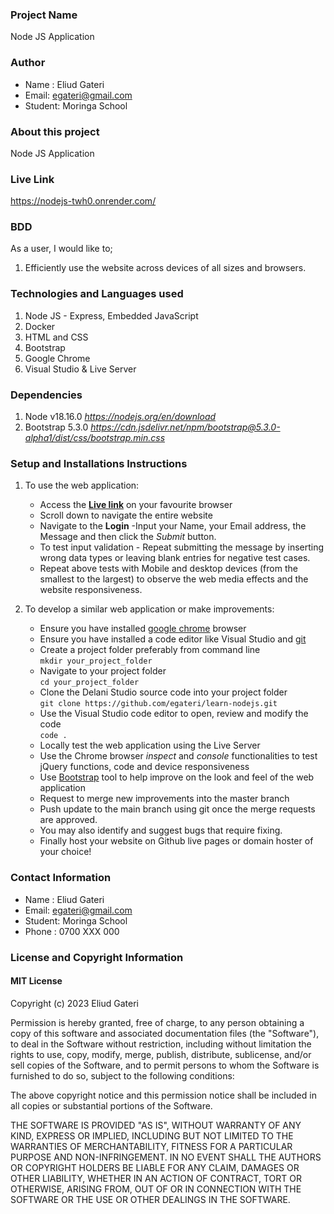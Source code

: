 ### Project Name
Node JS Application

### Author
 - Name : Eliud Gateri
 - Email: egateri@gmail.com
 - Student: Moringa School
 
### About this project
Node JS Application


### Live Link
 https://nodejs-twh0.onrender.com/
 
### BDD
  As a user, I would like to;  
  1. Efficiently use the website across devices of all sizes and browsers.
  

### Technologies and Languages used
 1. Node JS - Express, Embedded JavaScript
 1. Docker
 1. HTML and CSS 
 1. Bootstrap
 1. Google Chrome
 1. Visual Studio & Live Server
 
### Dependencies
 1. Node v18.16.0 _https://nodejs.org/en/download_
 1. Bootstrap 5.3.0  _https://cdn.jsdelivr.net/npm/bootstrap@5.3.0-alpha1/dist/css/bootstrap.min.css_
 
 

### Setup and Installations Instructions
 1. To use the web application:  
    - Access the **[Live link](https://nodejs-twh0.onrender.com/)** on your favourite browser
    - Scroll down to navigate the entire website
    - Navigate to the **Login**  -Input your Name, your Email address, the Message and then click the *Submit* button. 
    - To test input validation - Repeat submitting the message by inserting wrong data types or leaving blank entries for negative test cases.
    - Repeat above tests with Mobile and desktop devices (from the smallest to the largest) to observe the web media effects and the website responsiveness. 
     
 2. To develop a similar web application or make improvements: 
    - Ensure you have installed [google chrome](https://www.google.com/chrome/) browser 
    - Ensure you have installed a code editor like Visual Studio and [git](https://git-scm.com/download/win)
    - Create a project folder preferably from command line  
       `mkdir your_project_folder`
    - Navigate to your project folder  
       `cd your_project_folder`  
    - Clone the Delani Studio source code into your project folder    
       `git clone https://github.com/egateri/learn-nodejs.git`
    - Use the Visual Studio code editor to open, review and modify the code   
       `code .`     
    - Locally test the web application using the Live Server 
    - Use the Chrome browser _inspect_ and _console_ functionalities to test jQuery functions, code and device responsiveness	
    - Use [Bootstrap](https://getbootstrap.com/) tool to help improve on the look and feel of the web application  
    - Request to merge new improvements into the master branch  
    - Push update to the main branch using git once the merge requests are approved.    
    - You may also identify and suggest bugs that require fixing.
	 - Finally host your website on Github live pages or domain hoster of your choice!  

### Contact Information
 - Name : Eliud Gateri
 - Email: egateri@gmail.com
 - Student: Moringa School
 - Phone : 0700 XXX 000

###  License and Copyright Information
#### MIT License
Copyright (c) 2023 Eliud Gateri 

Permission is hereby granted, free of charge, to any person obtaining a copy of this software and associated documentation files (the "Software"), to deal in the Software without restriction, including without limitation the rights to use, copy, modify, merge, publish, distribute, sublicense, and/or sell copies of the Software, and to permit persons to whom the Software is furnished to do so, subject to the following conditions:  

The above copyright notice and this permission notice shall be included in all copies or substantial portions of the Software. 

THE SOFTWARE IS PROVIDED "AS IS", WITHOUT WARRANTY OF ANY KIND, EXPRESS OR IMPLIED, INCLUDING BUT NOT LIMITED TO THE WARRANTIES OF MERCHANTABILITY, FITNESS FOR A PARTICULAR PURPOSE AND NON-INFRINGEMENT. IN NO EVENT SHALL THE AUTHORS OR COPYRIGHT HOLDERS BE LIABLE FOR ANY CLAIM, DAMAGES OR OTHER LIABILITY, WHETHER IN AN ACTION OF CONTRACT, TORT OR OTHERWISE, ARISING FROM, OUT OF OR IN CONNECTION WITH THE SOFTWARE OR THE USE OR OTHER DEALINGS IN THE SOFTWARE. 
